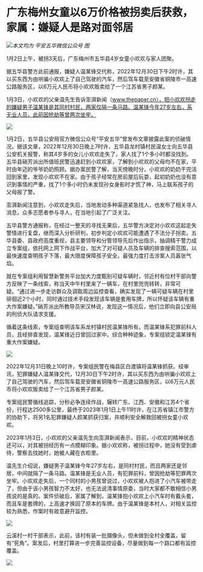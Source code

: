 # 广东梅州女童以6万价格被拐卖后获救，家属：嫌疑人是路对面邻居

![](https://inews.gtimg.com/newsapp_bt/0/15591870352/1000)_本文均为 平安五华微信公众号 图_

1月2日上午，被拐3天后，广东梅州市五华县4岁女童小欢欢与家人团聚。

据五华县警方此前通报，嫌疑人温某锋交代称，2022年12月30日下午2时许，其以买东西为由哄骗小欢欢上了自己驾驶的汽车，然后驾车载至安徽省铜陵市一高速公路服务区，以6万元人民币将小欢欢贩卖给了一个江苏省男子颜某。

1月3日，小欢欢的父亲温先生告诉澎湃新闻（www.thepaper.cn），把小欢欢拐走的嫌疑男子温某锋是其同村村民，两家仅隔一条马路。温某锋今年27岁左右，系无业人员，此前因抢劫等曾两次坐牢。

![](https://inews.gtimg.com/newsapp_bt/0/15591019418/1000)

1月2日，五华县公安局官方微信公众号“平安五华”曾发布文章披露此案的侦破情况。据该文章，2022年12月30日晚上7时许，五华县龙村镇村民温女士向五华县公安机关报警，称其4岁多的女儿小欢欢走失了，家人找了1个多小时都没找到。五华县硝芳派出所值班民警迅速赶到小欢欢家，了解到小欢欢的父母均不在家，平时由年迈的爷爷奶奶照顾。据办案民警了解，当天傍晚时分，小欢欢的奶奶干完活回到家里，发现小欢欢不在家。由于孩子经常在房前屋后玩耍，起初奶奶也没有意识到事情的严重，找了1个多小时仍未发现孙女身影时才慌了神，马上联系孩子的父母报了警。

澎湃新闻注意到，小欢欢走失后，当地发动多种渠道紧急找人，也发布了相关寻人消息，众多志愿者参与寻人，在当地引起了广泛关注。

五华县警方通报称，在经过一整天的寻找无果后，五华警方决定对小欢欢这起走失警情进行复盘，继而深入分析研判，初步判定小欢欢可能遭遇了不法分子拐卖。五华县委、县政府高度重视，县主要领导和分管领导先后作出指示，抽调精干警力成立专案组，依托网上网下作战平台，加大了对可疑人员及车辆的排查搜索范围，以最快速度查明孩子下落，最大限度保障孩子安全，最强力度打击涉案人员嚣张气焰。

就在专案组利用智慧新警务平台加大力度甄别可疑车辆时，邻近村有位村干部向警方反映了一条线索，称当天中午村里来了一辆车，在村里兜兜转转，非常可疑。“通过进一步走访群众及调取周边监控查看，确实发现了一辆可疑车辆在村里徘徊近2个小时，同时通过技术手段发现该车辆是套用车牌，所以怀疑该车辆有重大作案嫌疑。”硝芳派出所教导员宋汉林说，发现这一情况后，他们立即向县公安局的刑侦大队请求支援。

循着这条线索，专案组查明该车系龙村镇村民温某锋所有。而温某锋系犯罪前科人员，且经排查发现，温某锋近日曾回过家中。综合种种迹象，专案组锁定温某锋有重大作案嫌疑。

![](https://inews.gtimg.com/newsapp_bt/0/15591870359/1000)

2022年12月31日晚上10时许，专案组民警在梅县区白渡镇将温某锋抓获。经审讯，犯罪嫌疑人温某锋交代，12月30日下午2时许，其以买东西为由哄骗小欢欢上了自己驾驶的汽车，然后驾车载至安徽省铜陵市一高速公路服务区，以6万元人民币将小欢欢贩卖给了一个江苏省男子颜某。

专案组民警循线追踪，分秒必争连续作战，辗转广东、江西、安徽和江苏4个省份，行程达2500多公里，最终于2023年1月1日上午11时许，在江苏省镇江市警方的协助下，将另1名犯罪嫌疑人颜某抓获归案，并顺利安全解救回被拐女童小欢欢。

2023年1月3日，小欢欢的父亲温先生向澎湃新闻表示，目前，小欢欢的精神状态还可以，对其被拐经历有一点模糊印象。据小欢欢称，被拐过程中，她没有受到虐待，警察去找她时，她被人藏在衣柜里。

温先生介绍说，嫌疑男子温某锋今年27岁左右，是同村村民，而且两家还是邻居，中间就隔了一条马路。温某锋是无业人员，有犯罪前科，曾因抢劫等犯罪两次坐牢。小欢欢走失后，一个同村的小男孩曾说过，小欢欢被人抱进了小汽车被带走了，但由于该小男孩智力不太好，也无法说清事情原委，当时大家都不敢相信小男孩说的是真的。案件侦破后，家属了解到，温某锋抱小欢欢上小汽车时有戴头套，而且车是套牌的，上高速才换回了原本的车牌。由于温某锋是本村人，对相关监控较为熟悉，作案时有故意避开监控。

![](https://inews.gtimg.com/newsapp_bt/0/15591019422/1000)

云溪村一村干部表示，此前，该村有装一批摄像头，但未做到全村全覆盖，留有“死角”。案发后，村里打算进一步完善监控设备，尽量做到每一个路口都有监控覆盖。

![](https://inews.gtimg.com/newsapp_bt/0/15591019426/1000)

